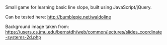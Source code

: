 Small game for learning basic line slope, built using JavaScript/jQuery.

Can be tested here: http://bumblepie.net/waldoline

Background image taken from: https://users.cs.jmu.edu/bernstdh/web/common/lectures/slides_coordinate-systems-2d.php
